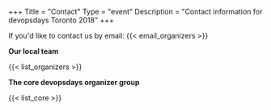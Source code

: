 +++
Title = "Contact"
Type = "event"
Description = "Contact information for devopsdays Toronto 2018"
+++

If you'd like to contact us by email: {{< email_organizers >}}

**Our local team**

{{< list_organizers >}}

**The core devopsdays organizer group**

{{< list_core >}}
